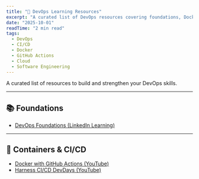 ```yaml
---
title: "🚀 DevOps Learning Resources"
excerpt: "A curated list of DevOps resources covering foundations, Docker, GitHub Actions, and modern CI/CD practices."
date: "2025-10-01"
readTime: "2 min read"
tags:
  - DevOps
  - CI/CD
  - Docker
  - GitHub Actions
  - Cloud
  - Software Engineering
---
```


A curated list of resources to build and strengthen your DevOps skills.

---

## 📚 Foundations
- [DevOps Foundations (LinkedIn Learning)](https://www.linkedin.com/learning/devops-foundations-23454205/the-foundations-of-devops)

---

## 🐳 Containers & CI/CD
- [Docker with GitHub Actions (YouTube)](https://www.youtube.com/watch?v=x7f9x30W_dI)
- [Harness CI/CD DevDays (YouTube)](https://www.youtube.com/watch?v=Mh8FvsuhWNM)

